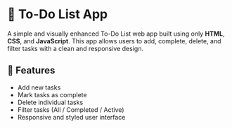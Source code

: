 # 📝 To-Do List App

A simple and visually enhanced To-Do List web app built using only **HTML**, **CSS**, and **JavaScript**. This app allows users to add, complete, delete, and filter tasks with a clean and responsive design.

## 🚀 Features

- Add new tasks  
- Mark tasks as complete  
- Delete individual tasks  
- Filter tasks (All / Completed / Active)  
- Responsive and styled user interface  


